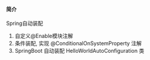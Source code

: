 #### 简介

Spring自动装配

1. 自定义@Enable模块注解
2. 条件装配, 实现 @ConditionalOnSystemProperty 注解
3. SpringBoot  自动装配 HelloWorldAutoConfiguration 类 